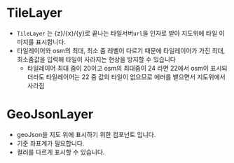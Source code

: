 # TileLayer

- `TileLayer` 는 {z}/{x}/{y}로 끝나는 타일서버`url`을 인자로 받아 지도위에 타일 이미지를 표시합니다.
- 타일레이어와 osm의 최대, 최소 줌 레벨이 다르기 때문에 타일레이어가 가진 최대, 최소줌값을 입력해 타일이 사라지는 현상을 방지할 수 있습니다
  - 타일레이어 최대 줌이 20이고 osm의 최대줌이 24 라면 22에서 osm이 표시되더라도 타일레이어는 22 줌 값의 타일이 없으므로 에러를 뱉으면서 지도위에서 사라짐

# GeoJsonLayer

- geoJson을 지도 위에 표시하기 위한 컴포넌트 입니다.
- 기준 좌표계가 필요합니다.
- 컬러를 다르게 표시할 수 있습니다.
